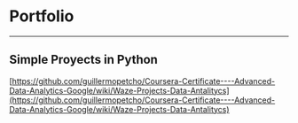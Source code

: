 # Portfolio

---

## Simple Proyects in Python

[https://github.com/guillermopetcho/Coursera-Certificate----Advanced-Data-Analytics-Google/wiki/Waze-Projects-Data-Antalitycs](https://github.com/guillermopetcho/Coursera-Certificate----Advanced-Data-Analytics-Google/wiki/Waze-Projects-Data-Antalitycs)
